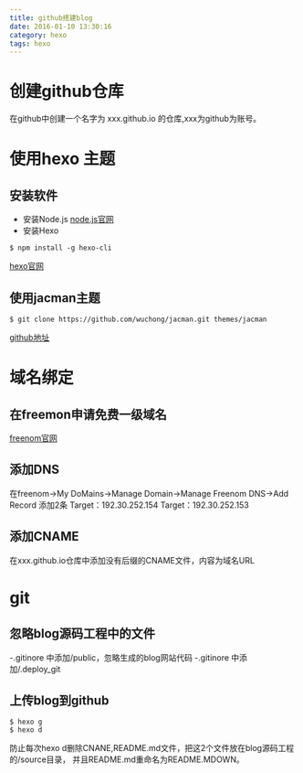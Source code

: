 ```yaml
---
title: github搭建blog
date: 2016-01-10 13:30:16
category: hexo
tags: hexo
---
```

# 创建github仓库
在github中创建一个名字为 xxx.github.io 的仓库,xxx为github为账号。
# 使用hexo 主题
## 安装软件
- 安装Node.js
[node.js官网](https://nodejs.org/en/)
- 安装Hexo
```
$ npm install -g hexo-cli
```
  [hexo官网](https://hexo.io/zh-cn/)
## 使用jacman主题
```
$ git clone https://github.com/wuchong/jacman.git themes/jacman
```
[github地址](https://github.com/wuchong/jacman)
# 域名绑定
## 在freemon申请免费一级域名
[freenom官网](http://www.freenom.com/)
## 添加DNS
在freenom->My DoMains->Manage Domain->Manage Freenom DNS->Add Record 添加2条
	Target：192.30.252.154
	Target：192.30.252.153
## 添加CNAME
在xxx.github.io仓库中添加没有后缀的CNAME文件，内容为域名URL
# git
## 忽略blog源码工程中的文件
 -.gitinore 中添加/public，忽略生成的blog网站代码
 -.gitinore 中添加/.deploy_git
## 上传blog到github
 ```
 $ hexo g
 $ hexo d
 ```
防止每次hexo d删除CNANE,README.md文件，把这2个文件放在blog源码工程的/source目录，
并且README.md重命名为README.MDOWN。





